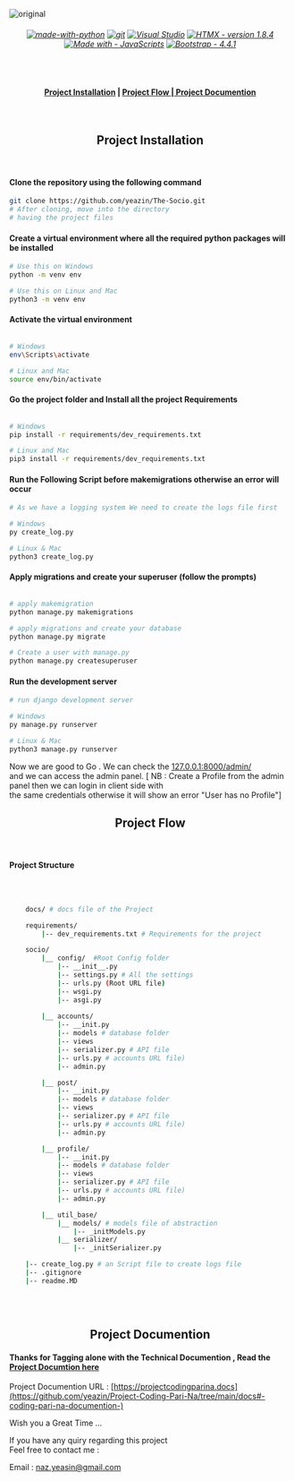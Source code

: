 
![original](docs/media/socio.png)
<!-- <h1 align="center"> The Socio Platform </h1>
<h5 align="center">Let us connect though</h5> -->
<h6 align="Center">

[![made-with-python](https://img.shields.io/badge/Made%20with-Python-1f425f.svg)](https://www.python.org/)
 [![git](https://badgen.net/badge/icon/git?icon=git&label)](https://git-scm.com) [![Visual Studio](https://badgen.net/badge/icon/visualstudio?icon=visualstudio&label)](https://visualstudio.microsoft.com) [![HTMX - version 1.8.4](https://img.shields.io/badge/HTMX-version_1.8.4-2ea44f)](https://htmx.org/) [![Made with  - JavaScripts](https://img.shields.io/badge/Made_with_-JavaScripts-blueviolet)](https://www.javascript.com/) [![Bootstrap - 4.4.1](https://img.shields.io/badge/Bootstrap-4.4.1-ff69b4)](https://getbootstrap.com/docs/3.4/)

</h6>

<br>

<h4 align="center">
<a href="https://github.com/yeazin/The-Socio?tab=readme-ov-file#-project-installation-"> Project Installation</a> | 
<a href="https://github.com/yeazin/The-Socio?tab=readme-ov-file#project-flow"> Project Flow </a>
|<a href="https://github.com/yeazin/The-Socio?tab=readme-ov-file#-project-documention-"> Project Documention </a>

</h4> 

<br>


<h2 align="center"> Project Installation </h2>
<br>

#### Clone the repository using the following command

```bash
git clone https://github.com/yeazin/The-Socio.git
# After cloning, move into the directory 
# having the project files 
```
#### Create a virtual environment where all the required python packages will be installed

```bash
# Use this on Windows
python -m venv env

# Use this on Linux and Mac
python3 -m venv env
```
#### Activate the virtual environment

```bash

# Windows
env\Scripts\activate

# Linux and Mac
source env/bin/activate

```
#### Go the project folder and Install all the project Requirements

```bash

# Windows
pip install -r requirements/dev_requirements.txt

# Linux and Mac
pip3 install -r requirements/dev_requirements.txt

```

#### Run the Following Script before makemigrations otherwise an error will occur

```bash
# As we have a logging system We need to create the logs file first

# Windows 
py create_log.py

# Linux & Mac
python3 create_log.py
```

#### Apply migrations and create your superuser (follow the prompts)

```bash

# apply makemigration 
python manage.py makemigrations

# apply migrations and create your database
python manage.py migrate

# Create a user with manage.py
python manage.py createsuperuser

```

#### Run the development server

```bash
# run django development server

# Windows 
py manage.py runserver

# Linux & Mac
python3 manage.py runserver

```
Now we are good to Go . We can check the [127.0.0.1:8000/admin/](http://127.0.0.1:8000/admin/)<br> and we can access the admin panel.
[ NB : Create a Profile from the admin panel then we can login in client side with <br> the same credentials  otherwise it will show an
error "User has no Profile"]
<br>

<h2 align="center">Project Flow</h2>
<br>

#### Project Structure 
<br>

```bash 

    docs/ # docs file of the Project

    requirements/
        |-- dev_requirements.txt # Requirements for the project

    socio/
        |__ config/  #Root Config folder
            |-- __init__.py
            |-- settings.py # All the settings 
            |-- urls.py (Root URL file)
            |-- wsgi.py
            |-- asgi.py
        
        |__ accounts/
            |-- __init.py
            |-- models # database folder  
            |-- views 
            |-- serializer.py # API file
            |-- urls.py # accounts URL file)
            |-- admin.py

        |__ post/
            |-- __init.py
            |-- models # database folder  
            |-- views 
            |-- serializer.py # API file
            |-- urls.py # accounts URL file)
            |-- admin.py

        |__ profile/
            |-- __init.py
            |-- models # database folder  
            |-- views 
            |-- serializer.py # API file
            |-- urls.py # accounts URL file)
            |-- admin.py

        |__ util_base/
            |__ models/ # models file of abstraction
                |-- _initModels.py
            |__ serializer/
                |-- _initSerializer.py

    |-- create_log.py # an Script file to create logs file  
    |-- .gitignore
    |-- readme.MD 
    

```
<br>

<h2 align="center"> Project Documention </h2>

#### Thanks for Tagging alone with the Technical Documention , Read the [Project Documtion here](https://github.com/yeazin/Project-Coding-Pari-Na/tree/main/docs#-coding-pari-na-documention-) 

Project Documention URL :  [https://projectcodingparina.docs](https://github.com/yeazin/Project-Coding-Pari-Na/tree/main/docs#-coding-pari-na-documention-)

Wish you a Great Time ...

If you have any quiry regarding this project <br>
Feel free to contact me :

Email : naz.yeasin@gmail.com